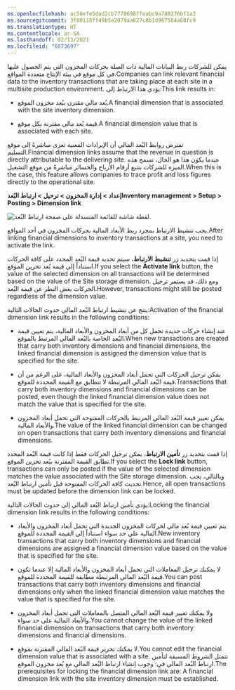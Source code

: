 ```yaml
---
ms.openlocfilehash: ac50efe5dad2cb7778698ffeabc9a788276bf1a3
ms.sourcegitcommit: 3f08118ff49b5a2079aa627c8b1d967564a68fc9
ms.translationtype: HT
ms.contentlocale: ar-SA
ms.lasthandoff: 02/13/2021
ms.locfileid: "6073697"
---
```

<span data-ttu-id="aec00-101">يمكن للشركات ربط البيانات المالية ذات الصلة بحركات المخزون التي يتم الحصول عليها في كل موقع في بيئة الإنتاج متعددة المواقع.</span><span class="sxs-lookup"><span data-stu-id="aec00-101">Companies can link relevant financial data to the inventory transactions that are taking place at each site in a multisite production environment.</span></span> <span data-ttu-id="aec00-102">يؤدي هذا الارتباط إلى:</span><span class="sxs-lookup"><span data-stu-id="aec00-102">This link results in:</span></span>

-   <span data-ttu-id="aec00-103">بُعد مالي مقترن ببُعد مخزون الموقع.</span><span class="sxs-lookup"><span data-stu-id="aec00-103">A financial dimension that is associated with the site inventory dimension.</span></span>

-   <span data-ttu-id="aec00-104">قيمة بُعد مالي مقترنة بكل موقع.</span><span class="sxs-lookup"><span data-stu-id="aec00-104">A financial dimension value that is associated with each site.</span></span>

<span data-ttu-id="aec00-105">تفترض روابط البُعد المالي أن الإيرادات المعنية تعزى مباشرةً إلى موقع التسليم.</span><span class="sxs-lookup"><span data-stu-id="aec00-105">Financial dimension links assume that the revenue in question is directly attributable to the delivering site.</span></span> <span data-ttu-id="aec00-106">عندما يكون هذا هو الحال، تسمح هذه الميزة للشركات بتتبع أرقام الأرباح والخسائر مباشرةً من موقع التشغيل.</span><span class="sxs-lookup"><span data-stu-id="aec00-106">When this is the case, this feature allows companies to trace profit and loss figures directly to the operational site.</span></span>

<span data-ttu-id="aec00-107">**إعداد > إدارة المخزون > ترحيل > ارتباط البُعد**</span><span class="sxs-lookup"><span data-stu-id="aec00-107">**Inventory management > Setup > Posting > Dimension link**</span></span>

![لقطة شاشة للقائمة المنسدلة على صفحة ارتباط البُعد.](../media/dimension-link.png) 


<span data-ttu-id="aec00-109">يجب تنشيط الارتباط بمجرد ربط الأبعاد المالية بحركات المخزون في أحد المواقع.</span><span class="sxs-lookup"><span data-stu-id="aec00-109">After linking financial dimensions to inventory transactions at a site, you need to activate the link.</span></span>

<span data-ttu-id="aec00-110">إذا قمت بتحديد زر **تنشيط الارتباط**، سيتم تحديد قيمة البُعد المحدد على كافة الحركات استناداً إلى قيمة بُعد تخزين الموقع.</span><span class="sxs-lookup"><span data-stu-id="aec00-110">If you select the **Activate link** button, the value of the selected dimension on all transactions will be determined based on the value of the Site storage dimension.</span></span> <span data-ttu-id="aec00-111">ومع ذلك، قد يستمر ترحيل الحركات بغض النظر عن قيمة البُعد.</span><span class="sxs-lookup"><span data-stu-id="aec00-111">However, transactions might still be posted regardless of the dimension value.</span></span>

<span data-ttu-id="aec00-112">ينتج عن تنشيط ارتباط البُعد المالي حدوث الحالات التالية:</span><span class="sxs-lookup"><span data-stu-id="aec00-112">Activation of the financial dimension link results in the following conditions:</span></span>

-   <span data-ttu-id="aec00-113">عند إنشاء حركات جديدة تحمل كل من أبعاد المخزون والأبعاد المالية، يتم تعيين قيمة البُعد الخاصة بالبُعد المالي المرتبط بالموقع.</span><span class="sxs-lookup"><span data-stu-id="aec00-113">When new transactions are created that carry both inventory dimensions and financial dimensions, the linked financial dimension is assigned the dimension value that is specified for the site.</span></span>

-   <span data-ttu-id="aec00-114">يمكن ترحيل الحركات التي تحمل أبعاد المخزون والأبعاد المالية، على الرغم من أن قيمة البُعد المالي المرتبطة لا تتطابق مع القيمة المحددة للموقع.</span><span class="sxs-lookup"><span data-stu-id="aec00-114">Transactions that carry both inventory dimensions and financial dimensions can be posted, even though the linked financial dimension value does not match the value that is specified for the site.</span></span>

-   <span data-ttu-id="aec00-115">يمكن تغيير قيمة البُعد المالي المرتبط بالحركات المفتوحة التي تحمل أبعاد المخزون والأبعاد المالية.</span><span class="sxs-lookup"><span data-stu-id="aec00-115">The value of the linked financial dimension can be changed on open transactions that carry both inventory dimensions and financial dimensions.</span></span>

<span data-ttu-id="aec00-116">إذا قمت بتحديد زر **تأمين الارتباط**، يمكن ترحيل الحركات فقط إذا كانت قيمة البُعد المحدد تطابق القيمة المقترنة ببُعد تخزين الموقع.</span><span class="sxs-lookup"><span data-stu-id="aec00-116">If you select the **Lock link** button, transactions can only be posted if the value of the selected dimension matches the value associated with the Site storage dimension.</span></span>
<span data-ttu-id="aec00-117">وبالتالي، يجب تحديث كافة الحركات المفتوحة قبل تأمين ارتباط البُعد.</span><span class="sxs-lookup"><span data-stu-id="aec00-117">Hence, all open transactions must be updated before the dimension link can be locked.</span></span>

<span data-ttu-id="aec00-118">يؤدي تأمين ارتباط البُعد المالي إلى حدوث الحالات التالية:</span><span class="sxs-lookup"><span data-stu-id="aec00-118">Locking the financial dimension link results in the following conditions:</span></span>

-   <span data-ttu-id="aec00-119">يتم تعيين قيمة بُعد مالي لحركات المخزون الجديدة التي تحمل أبعاد المخزون والأبعاد المالية على حد سواء استناداً إلى القيمة المحددة للموقع.</span><span class="sxs-lookup"><span data-stu-id="aec00-119">New inventory transactions that carry both inventory dimensions and financial dimensions are assigned a financial dimension value based on the value that is specified for the site.</span></span>

-   <span data-ttu-id="aec00-120">لا يمكنك ترحيل المعاملات التي تحمل أبعاد المخزون والأبعاد المالية إلا عندما تكون قيمة البُعد المالي المرتبطة مطابقة للقيمة المحددة للموقع.</span><span class="sxs-lookup"><span data-stu-id="aec00-120">You can post transactions that carry both inventory dimensions and financial dimensions only when the linked financial dimension value matches the value that is specified for the site.</span></span>

-   <span data-ttu-id="aec00-121">ولا يمكنك تغيير قيمة البُعد المالي المتصل بالمعاملات التي تحمل أبعاد المخزون والأبعاد المالية على حد سواء.</span><span class="sxs-lookup"><span data-stu-id="aec00-121">You cannot change the value of the linked financial dimension on transactions that carry both inventory dimensions and financial dimensions.</span></span>

-   <span data-ttu-id="aec00-122">لا يمكنك تحرير قيمة البُعد المالي المقترنة بموقع.</span><span class="sxs-lookup"><span data-stu-id="aec00-122">You cannot edit the financial dimension value that is associated with a site.</span></span> <span data-ttu-id="aec00-123">تتمثل الشروط المسبقة لتأمين ارتباط‬ البُعد المالي في: وجوب إنشاء ارتباط البُعد المالي مع بُعد مخزون الموقع.</span><span class="sxs-lookup"><span data-stu-id="aec00-123">The prerequisites for locking the financial dimension link are: A financial dimension link with the site inventory dimension must be established.</span></span>
